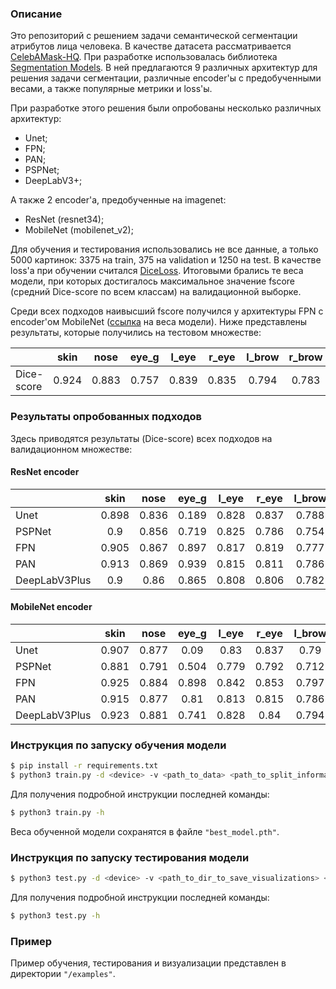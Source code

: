 ### Описание

Это репозиторий с решением задачи семантической сегментации атрибутов лица человека.
В качестве датасета рассматривается [CelebAMask-HQ](https://github.com/switchablenorms/CelebAMask-HQ).
При разработке использовалась библиотека [Segmentation Models](https://github.com/qubvel/segmentation_models.pytorch).
В ней предлагаются 9 различных архитектур для решения задачи сегментации, различные encoder'ы с предобученными весами,
а также популярные метрики и loss'ы.

При разработке этого решения были опробованы несколько различных архитектур:
- Unet;
- FPN;
- PAN;
- PSPNet;
- DeepLabV3+;

А также 2 encoder'а, предобученные на imagenet:
- ResNet (resnet34);
- MobileNet (mobilenet_v2);

Для обучения и тестирования использовались не все данные, а только 5000 картинок: 3375 на train,
375 на validation и 1250 на test. В качестве loss'а при обучении считался [DiceLoss](https://github.com/qubvel/segmentation_models.pytorch/blob/master/segmentation_models_pytorch/losses/dice.py). Итоговыми брались те веса модели, при которых достигалось максимальное значение fscore (средний Dice-score по всем классам) на валидационной выборке.

Среди всех подходов наивысший fscore получился у архитектуры FPN с encoder'ом MobileNet ([ссылка](https://drive.google.com/file/d/1t3AZ8ZzaCQXBPA9V5p3pqgM1A50KCqQN/view?usp=sharing) на веса модели). Ниже представлены результаты, которые получились на тестовом множестве:

|           |skin |nose |eye_g|l_eye|r_eye|l_brow|r_brow|l_ear|r_ear|mouth|u_lip|l_lip|hair |hat  |ear_r|neck_l|neck |cloth|
|-----------|:---:|:---:|:---:|:---:|:---:|:----:|:----:|:---:|:---:|:---:|:---:|:---:|:---:|:---:|:---:|:----:|:---:|:---:|
|Dice-score |0.924|0.883|0.757|0.839|0.835|0.794 |0.783 |0.777|0.775|0.848|0.827|0.846|0.892|0.504|0.54 |0.151 |0.828|0.744|

### Результаты опробованных подходов

Здесь приводятся результаты (Dice-score) всех подходов на валидационном множестве:

#### ResNet encoder
|             |skin |nose |eye_g|l_eye|r_eye|l_brow|r_brow|l_ear|r_ear|mouth|u_lip|l_lip|hair |hat  |ear_r|neck_l|neck |cloth|fscore|
|-------------|:---:|:---:|:---:|:---:|:---:|:----:|:----:|:---:|:---:|:---:|:---:|:---:|:---:|:---:|:---:|:----:|:---:|:---:|:--:|
|Unet         |0.898|0.836|0.189|0.828|0.837|0.788 |0.794 |0.804|0.743|0.819|0.816|0.696|0.864|0.496|0.012|0.017 |0.828|0.745|0.717|
|PSPNet       |0.9  |0.856|0.719|0.825|0.786|0.754 |0.734 |0.743|0.704|0.804|0.782|0.813|0.838|0.353|0.398|0.354 |0.756|0.647|0.841|
|FPN          |0.905|0.867|0.897|0.817|0.819|0.777 |0.773 |0.801|0.710|0.79 |0.792|0.819|0.861|0.578|0.484|0.631 |0.809|0.727|0.865|
|PAN          |0.913|0.869|0.939|0.815|0.811|0.786 |0.784 |0.793|0.705|0.816|0.8  |0.824|0.867|0.586|0.422|0.67  |0.816|0.721|0.872|
|DeepLabV3Plus|0.9  |0.86 |0.865|0.808|0.806|0.782 |0.778 |0.779|0.753|0.833|0.805|0.825|0.843|0.479|0.426|0.217 |0.81 |0.726|0.854|

#### MobileNet encoder
|             |skin |nose |eye_g|l_eye|r_eye|l_brow|r_brow|l_ear|r_ear|mouth|u_lip|l_lip|hair |hat  |ear_r|neck_l|neck |cloth|fscore|
|-------------|:---:|:---:|:---:|:---:|:---:|:----:|:----:|:---:|:---:|:---:|:---:|:---:|:---:|:---:|:---:|:----:|:---:|:---:|:--:|
|Unet         |0.907|0.877|0.09 |0.83 |0.837|0.79  |0.793 |0.784|0.777|0.847|0.836|0.7  |0.84 |0.186|0.393|0.004 |0.793|0.705|0.794|
|PSPNet       |0.881|0.791|0.504|0.779|0.792|0.712 |0.741 |0.682|0.664|0.765|0.767|0.785|0.812|0.212|0.323|0.23  |0.729|0.574|0.815|
|FPN          |0.925|0.884|0.898|0.842|0.853|0.797 |0.805 |0.781|0.791|0.841|0.833|0.846|0.891|0.482|0.512|0.481 |0.837|0.739|0.889|
|PAN          |0.915|0.877|0.81 |0.813|0.815|0.786 |0.775 |0.753|0.764|0.827|0.811|0.819|0.887|0.404|0.461|0.315 |0.824|0.73 |0.88 |
|DeepLabV3Plus|0.923|0.881|0.741|0.828|0.84 |0.794 |0.793 |0.799|0.777|0.845|0.824|0.845|0.889|0.437|0.469|0.089 |0.825|0.765|0.886|

### Инструкция по запуску обучения модели
```bash
$ pip install -r requirements.txt
$ python3 train.py -d <device> -v <path_to_data> <path_to_split_information>
````

Для получения подробной инструкции последней команды:
```bash
$ python3 train.py -h
````

Веса обученной модели сохранятся в файле `"best_model.pth"`.

### Инструкция по запуску тестирования модели
```bash
$ python3 test.py -d <device> -v <path_to_dir_to_save_visualizations> <path_to_model_weights> <path_to_data> <path_to_split_information>
````

Для получения подробной инструкции последней команды:
```bash
$ python3 test.py -h
````

### Пример
Пример обучения, тестирования и визуализации представлен в директории `"/examples"`.